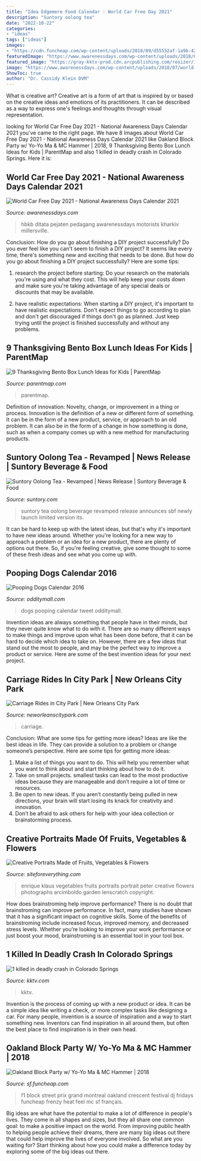 ```yaml
---
title: "Idea Edgemere Food Calendar : World Car Free Day 2021"
description: "Suntory oolong tea"
date: "2022-10-22"
categories:
- "ideas"
tags: ["ideas"]
images:
- "https://cdn.funcheap.com/wp-content/uploads/2018/09/d55552af-1a9b-4210-a3bd-a6607e1287fc1.jpg"
featuredImage: "https://www.awarenessdays.com/wp-content/uploads/2018/07/world-car-free-day-e1444466320398-808x380.jpg"
featured_image: "https://gray-kktv-prod.cdn.arcpublishing.com/resizer/iYsLu9Xp39ysTFEjCr8n2pMWC-0=/1200x675/smart/cloudfront-us-east-1.images.arcpublishing.com/gray/UWVZM43LNBMCFLHRKAMLU3D7AE.jpg"
image: "https://www.awarenessdays.com/wp-content/uploads/2018/07/world-car-free-day-e1444466320398-808x380.jpg"
ShowToc: true
author: "Dr. Cassidy Klein DVM"
---
```



What is creative art?
Creative art is a form of art that is inspired by or based on the creative ideas and emotions of its practitioners. It can be described as a way to express one's feelings and thoughts through visual representation.

	

		
looking for World Car Free Day 2021 - National Awareness Days Calendar 2021 you've came to the right page. We have 8 Images about World Car Free Day 2021 - National Awareness Days Calendar 2021 like Oakland Block Party w/ Yo-Yo Ma &amp; MC Hammer | 2018, 9 Thanksgiving Bento Box Lunch Ideas for Kids | ParentMap and also 1 killed in deadly crash in Colorado Springs. Here it is:
		
    
## World Car Free Day 2021 - National Awareness Days Calendar 2021

<img loading=lazy src="https://www.awarenessdays.com/wp-content/uploads/2018/07/world-car-free-day-e1444466320398-808x380.jpg" onerror="this.onerror=null;this.src='https://tse3.mm.bing.net/th?id=OIP.oiSk1zlaB6Kvf-ftQHU9ywHaDe&amp;pid=15.1';" alt="World Car Free Day 2021 - National Awareness Days Calendar 2021">

_Source: awarenessdays.com_

>hbkb ditata pejaten pedagang awarenessdays motorists kharkiv millersville. 

	

Conclusion: How do you go about finishing a DIY project successfully?
Do you ever feel like you can't seem to finish a DIY project? It seems like every time, there's something new and exciting that needs to be done. But how do you go about finishing a DIY project successfully? Here are some tips: 
1. research the project before starting: Do your research on the materials you're using and what they cost. This will help keep your costs down and make sure you're taking advantage of any special deals or discounts that may be available. 

2. have realistic expectations: When starting a DIY project, it's important to have realistic expectations. Don't expect things to go according to plan and don't get discouraged if things don't go as planned. Just keep trying until the project is finished successfully and without any problems. 


    
## 9 Thanksgiving Bento Box Lunch Ideas For Kids | ParentMap

<img loading=lazy src="https://www.parentmap.com/sites/default/files/styles/1180x660_scaled_cropped/public/2017-10/bento_pager_6.jpg?itok=W_kfv6pZ" onerror="this.onerror=null;this.src='https://tse3.mm.bing.net/th?id=OIP.Ww75tGNZ7KSJ_NugzozQAAHaEJ&amp;pid=15.1';" alt="9 Thanksgiving Bento Box Lunch Ideas for Kids | ParentMap">

_Source: parentmap.com_

>parentmap. 

	

Definition of innovation: Novelty, change, or improvement in a thing or process.
Innovation is the definition of a new or different form of something. It can be in the form of a new product, service, or approach to an old problem. It can also be in the form of a change in how something is done, such as when a company comes up with a new method for manufacturing products.

    
## Suntory Oolong Tea - Revamped | News Release | Suntory Beverage &amp; Food

<img loading=lazy src="https://www.suntory.com/news/article/mt_items/l_sbf0512-1.jpg" onerror="this.onerror=null;this.src='https://tse3.mm.bing.net/th?id=OIP.AEBc7AVySpnQeaqDFNbehAHaLG&amp;pid=15.1';" alt="Suntory Oolong Tea - Revamped | News Release | Suntory Beverage &amp; Food">

_Source: suntory.com_

>suntory tea oolong beverage revamped release announces sbf newly launch limited version its. 

	

It can be hard to keep up with the latest ideas, but that's why it's important to have new ideas around. Whether you're looking for a new way to approach a problem or an idea for a new product, there are plenty of options out there. So, if you're feeling creative, give some thought to some of these fresh ideas and see what you come up with.

    
## Pooping Dogs Calendar 2016

<img loading=lazy src="http://odditymall.com/includes/content/pooping-dogs-calendar-2016-0.jpg" onerror="this.onerror=null;this.src='https://tse1.mm.bing.net/th?id=OIP.IodkafF4lcMDImofMd8GswHaHA&amp;pid=15.1';" alt="Pooping Dogs Calendar 2016">

_Source: odditymall.com_

>dogs pooping calendar tweet odditymall. 

	

Invention ideas are always something that people have in their minds, but they never quite know what to do with it. There are so many different ways to make things and improve upon what has been done before, that it can be hard to decide which idea to take on. However, there are a few ideas that stand out the most to people, and may be the perfect way to improve a product or service. Here are some of the best invention ideas for your next project.

    
## Carriage Rides In City Park | New Orleans City Park

<img loading=lazy src="http://neworleanscitypark.com/images/content/cache/made/images/content/microsites/img_0942_1200_570_c1.jpg" onerror="this.onerror=null;this.src='https://tse3.mm.bing.net/th?id=OIP.uA9dOsK6JEeI7mHYvp2TvgHaDh&amp;pid=15.1';" alt="Carriage Rides in City Park | New Orleans City Park">

_Source: neworleanscitypark.com_

>carriage. 

	

Conclusion: What are some tips for getting more ideas?
Ideas are like the best ideas in life. They can provide a solution to a problem or change someone’s perspective. Here are some tips for getting more ideas:
1. Make a list of things you want to do. This will help you remember what you want to think about and start thinking about how to do it.
2. Take on small projects. smallest tasks can lead to the most productive ideas because they are manageable and don’t require a lot of time or resources.
3. Be open to new ideas. If you aren’t constantly being pulled in new directions, your brain will start losing its knack for creativity and innovation.
4. Don’t be afraid to ask others for help with your idea collection or brainstorming process.

    
## Creative Portraits Made Of Fruits, Vegetables &amp; Flowers

<img loading=lazy src="http://siteforeverything.com/wp-content/uploads/2015/12/Klaus_Enrique_Peter.jpg" onerror="this.onerror=null;this.src='https://tse1.mm.bing.net/th?id=OIP.sgNIlxYzxGZfyuzgH5wf8QHaLH&amp;pid=15.1';" alt="Creative Portraits Made of Fruits, Vegetables &amp; Flowers">

_Source: siteforeverything.com_

>enrique klaus vegetables fruits portraits portrait peter creative flowers photographs arcimboldo garden lenscratch copyright. 

	

How does brainstroming help improve performance?
There is no doubt that brainstroming can improve performance. In fact, many studies have shown that it has a significant impact on cognitive skills. Some of the benefits of brainstroming include increased focus, improved memory, and decreased stress levels. Whether you’re looking to improve your work performance or just boost your mood, brainstroming is an essential tool in your tool box.

    
## 1 Killed In Deadly Crash In Colorado Springs

<img loading=lazy src="https://gray-kktv-prod.cdn.arcpublishing.com/resizer/iYsLu9Xp39ysTFEjCr8n2pMWC-0=/1200x675/smart/cloudfront-us-east-1.images.arcpublishing.com/gray/UWVZM43LNBMCFLHRKAMLU3D7AE.jpg" onerror="this.onerror=null;this.src='https://tse2.mm.bing.net/th?id=OIP.tLaT9wpwaZnA2p9UWTGchQHaEK&amp;pid=15.1';" alt="1 killed in deadly crash in Colorado Springs">

_Source: kktv.com_

>kktv. 

	

Invention is the process of coming up with a new product or idea. It can be a simple idea like writing a check, or more complex tasks like designing a car. For many people, invention is a source of inspiration and a way to start something new. Inventors can find inspiration in all around them, but often the best place to find inspiration is in their own head.

    
## Oakland Block Party W/ Yo-Yo Ma &amp; MC Hammer | 2018

<img loading=lazy src="https://cdn.funcheap.com/wp-content/uploads/2018/09/d55552af-1a9b-4210-a3bd-a6607e1287fc1.jpg" onerror="this.onerror=null;this.src='https://tse3.mm.bing.net/th?id=OIP.uy-SdslWdS0Ca97V5m6K9wHaE8&amp;pid=15.1';" alt="Oakland Block Party w/ Yo-Yo Ma &amp; MC Hammer | 2018">

_Source: sf.funcheap.com_

>f1 block street prix grand montreal oakland crescent festival dj fridays funcheap frenzy heat feel mc sf français. 

	

Big ideas are what have the potential to make a lot of difference in people's lives. They come in all shapes and sizes, but they all share one common goal: to make a positive impact on the world. From improving public health to helping people achieve their dreams, there are many big ideas out there that could help improve the lives of everyone involved. So what are you waiting for? Start thinking about how you could make a difference today by exploring some of the big ideas out there.

